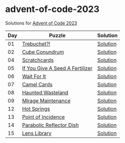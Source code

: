 # advent-of-code-2023

Solutions for [Advent of Code 2023](https://adventofcode.com/2023)

| Day | Puzzle                                                                 | Solution                             |
|-----|------------------------------------------------------------------------|--------------------------------------|
| 01  | [Trebuchet?!](https://adventofcode.com/2023/day/1)                     | [Solution](src/main/kotlin/Day01.kt) |
| 02  | [Cube Conundrum](https://adventofcode.com/2023/day/2)                  | [Solution](src/main/kotlin/Day02.kt) |
| 04  | [Scratchcards](https://adventofcode.com/2023/day/4)                    | [Solution](src/main/kotlin/Day04.kt) |
| 05  | [If You Give A Seed A Fertilizer](https://adventofcode.com/2023/day/5) | [Solution](src/main/kotlin/Day05.kt) |
| 06  | [Wait For It](https://adventofcode.com/2023/day/6)                     | [Solution](src/main/kotlin/Day06.kt) |
| 07  | [Camel Cards](https://adventofcode.com/2023/day/7)                     | [Solution](src/main/kotlin/Day07.kt) |
| 08  | [Haunted Wasteland](https://adventofcode.com/2023/day/8)               | [Solution](src/main/kotlin/Day08.kt) |
| 09  | [Mirage Maintenance](https://adventofcode.com/2023/day/9)              | [Solution](src/main/kotlin/Day09.kt) |
| 12  | [Hot Springs](https://adventofcode.com/2023/day/12)                    | [Solution](src/main/kotlin/Day12.kt) |
| 13  | [Point of Incidence](https://adventofcode.com/2023/day/13)             | [Solution](src/main/kotlin/Day13.kt) |
| 14  | [Parabolic Reflector Dish](https://adventofcode.com/2023/day/14)       | [Solution](src/main/kotlin/Day14.kt) |
| 15  | [Lens Library](https://adventofcode.com/2023/day/15)                   | [Solution](src/main/kotlin/Day15.kt) |